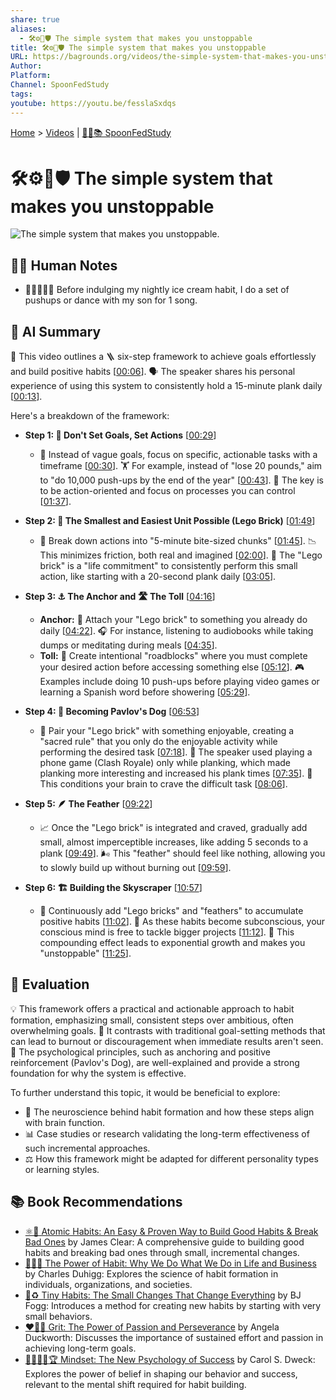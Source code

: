 ```yaml
---
share: true
aliases:
  - 🛠️⚙️🚀🛡️ The simple system that makes you unstoppable
title: 🛠️⚙️🚀🛡️ The simple system that makes you unstoppable
URL: https://bagrounds.org/videos/the-simple-system-that-makes-you-unstoppable
Author:
Platform:
Channel: SpoonFedStudy
tags:
youtube: https://youtu.be/fesslaSxdqs
---
```

[Home](../index.md) > [Videos](./index.md) | [🥄👶📚 SpoonFedStudy](../topics/spoonfedstudy.md)  
# 🛠️⚙️🚀🛡️ The simple system that makes you unstoppable  
![The simple system that makes you unstoppable.](https://youtu.be/fesslaSxdqs)  
  
## 📝🐒 Human Notes  
- 🏋🏽‍♂️🔗🍦 Before indulging my nightly ice cream habit, I do a set of pushups or dance with my son for 1 song.  
  
## 🤖 AI Summary  
🎯 This video outlines a 🪜 six-step framework to achieve goals effortlessly and build positive habits \[[00:06](http://www.youtube.com/watch?v=fesslaSxdqs&t=6)\]. 🗣️ The speaker shares his personal experience of using this system to consistently hold a 15-minute plank daily \[[00:13](http://www.youtube.com/watch?v=fesslaSxdqs&t=13)\].  
  
Here's a breakdown of the framework:  
  
* **Step 1: 🚫 Don't Set Goals, Set Actions** \[[00:29](http://www.youtube.com/watch?v=fesslaSxdqs&t=29)\]  
    * 📝 Instead of vague goals, focus on specific, actionable tasks with a timeframe \[[00:30](http://www.youtube.com/watch?v=fesslaSxdqs&t=30)\]. 🏋️ For example, instead of "lose 20 pounds," aim to "do 10,000 push-ups by the end of the year" \[[00:43](http://www.youtube.com/watch?v=fesslaSxdqs&t=43)\]. 🔑 The key is to be action-oriented and focus on processes you can control \[[01:37](http://www.youtube.com/watch?v=fesslaSxdqs&t=97)\].  
  
* **Step 2: 🧱 The Smallest and Easiest Unit Possible (Lego Brick)** \[[01:49](http://www.youtube.com/watch?v=fesslaSxdqs&t=109)\]  
    * 🤏 Break down actions into "5-minute bite-sized chunks" \[[01:45](http://www.youtube.com/watch?v=fesslaSxdqs&t=105)\]. 📉 This minimizes friction, both real and imagined \[[02:00](http://www.youtube.com/watch?v=fesslaSxdqs&t=120)\]. 🤝 The "Lego brick" is a "life commitment" to consistently perform this small action, like starting with a 20-second plank daily \[[03:05](http://www.youtube.com/watch?v=fesslaSxdqs&t=185)\].  
  
* **Step 3: ⚓ The Anchor and 🛣️ The Toll** \[[04:16](http://www.youtube.com/watch?v=fesslaSxdqs&t=256)\]  
    * **Anchor:** 🔗 Attach your "Lego brick" to something you already do daily \[[04:22](http://www.youtube.com/watch?v=fesslaSxdqs&t=262)\]. 🎧 For instance, listening to audiobooks while taking dumps or meditating during meals \[[04:35](http://www.youtube.com/watch?v=fesslaSxdqs&t=275)\].  
    * **Toll:** 🚧 Create intentional "roadblocks" where you must complete your desired action before accessing something else \[[05:12](http://www.youtube.com/watch?v=fesslaSxdqs&t=312)\]. 🎮 Examples include doing 10 push-ups before playing video games or learning a Spanish word before showering \[[05:29](http://www.youtube.com/watch?v=fesslaSxdqs&t=329)\].  
  
* **Step 4: 🐶 Becoming Pavlov's Dog** \[[06:53](http://www.youtube.com/watch?v=fesslaSxdqs&t=413)\]  
    * 🎉 Pair your "Lego brick" with something enjoyable, creating a "sacred rule" that you only do the enjoyable activity while performing the desired task \[[07:18](http://www.youtube.com/watch?v=fesslaSxdqs&t=438)\]. 📱 The speaker used playing a phone game (Clash Royale) only while planking, which made planking more interesting and increased his plank times \[[07:35](http://www.youtube.com/watch?v=fesslaSxdqs&t=455)\]. 🧠 This conditions your brain to crave the difficult task \[[08:06](http://www.youtube.com/watch?v=fesslaSxdqs&t=486)\].  
  
* **Step 5: 🪶 The Feather** \[[09:22](http://www.youtube.com/watch?v=fesslaSxdqs&t=562)\]  
    * 📈 Once the "Lego brick" is integrated and craved, gradually add small, almost imperceptible increases, like adding 5 seconds to a plank \[[09:49](http://www.youtube.com/watch?v=fesslaSxdqs&t=589)\]. 🌬️ This "feather" should feel like nothing, allowing you to slowly build up without burning out \[[09:59](http://www.youtube.com/watch?v=fesslaSxdqs&t=599)\].  
  
* **Step 6: 🏗️ Building the Skyscraper** \[[10:57](http://www.youtube.com/watch?v=fesslaSxdqs&t=657)\]  
    * 🔄 Continuously add "Lego bricks" and "feathers" to accumulate positive habits \[[11:02](http://www.youtube.com/watch?v=fesslaSxdqs&t=662)\]. 🧠 As these habits become subconscious, your conscious mind is free to tackle bigger projects \[[11:12](http://www.youtube.com/watch?v=fesslaSxdqs&t=672)\]. 🚀 This compounding effect leads to exponential growth and makes you "unstoppable" \[[11:25](http://www.youtube.com/watch?v=fesslaSxdqs&t=685)\].  
  
## 🤔 Evaluation  
💡 This framework offers a practical and actionable approach to habit formation, emphasizing small, consistent steps over ambitious, often overwhelming goals. 🔄 It contrasts with traditional goal-setting methods that can lead to burnout or discouragement when immediate results aren't seen. 🧠 The psychological principles, such as anchoring and positive reinforcement (Pavlov's Dog), are well-explained and provide a strong foundation for why the system is effective.  
  
To further understand this topic, it would be beneficial to explore:  
* 🔬 The neuroscience behind habit formation and how these steps align with brain function.  
* 📊 Case studies or research validating the long-term effectiveness of such incremental approaches.  
* ⚖️ How this framework might be adapted for different personality types or learning styles.  
  
## 📚 Book Recommendations  
* [⚛️🔄 Atomic Habits: An Easy & Proven Way to Build Good Habits & Break Bad Ones](../books/atomic-habits.md) by James Clear: A comprehensive guide to building good habits and breaking bad ones through small, incremental changes.  
* [🔄🧠💪 The Power of Habit: Why We Do What We Do in Life and Business](../books/the-power-of-habit.md) by Charles Duhigg: Explores the science of habit formation in individuals, organizations, and societies.  
* [🤏♻️ Tiny Habits: The Small Changes That Change Everything](../books/tiny-habits.md) by BJ Fogg: Introduces a method for creating new habits by starting with very small behaviors.  
* [❤️‍🔥💪 Grit: The Power of Passion and Perseverance](../books/grit-the-power-of-passion-and-perseverance.md) by Angela Duckworth: Discusses the importance of sustained effort and passion in achieving long-term goals.  
* [🌱🧘🏼‍♀️🏆 Mindset: The New Psychology of Success](../books/mindset.md) by Carol S. Dweck: Explores the power of belief in shaping our behavior and success, relevant to the mental shift required for habit building.
